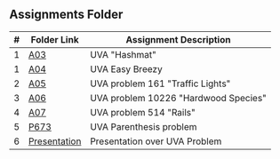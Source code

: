 ##  Assignments Folder

|   #   | Folder Link                  | Assignment Description               |
| :---: | ---------------------------- | ------------------------------------ |
|   1   | [A03](A03)                   | UVA "Hashmat"                        |
|   1   | [A04](A04)                   | UVA Easy Breezy                      |
|   2   | [A05](A05)                   | UVA problem 161 "Traffic Lights"     |
|   3   | [A06](A06)                   | UVA problem 10226 "Hardwood Species" |
|   4   | [A07](A07)                   | UVA problem 514 "Rails"              |
|   5   | [P673](P673)                 | UVA Parenthesis problem              |
|   6   | [Presentation](Presentation) | Presentation over UVA Problem        |
